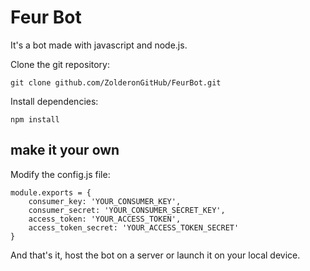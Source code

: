 # Feur Bot

It's a bot made with javascript and node.js.

Clone the git repository:

`
git clone github.com/ZolderonGitHub/FeurBot.git
`

Install dependencies:

`
npm install
`

## make it your own

Modify the config.js file:

```
module.exports = {
    consumer_key: 'YOUR_CONSUMER_KEY',
    consumer_secret: 'YOUR_CONSUMER_SECRET_KEY',
    access_token: 'YOUR_ACCESS_TOKEN',
    access_token_secret: 'YOUR_ACCESS_TOKEN_SECRET'
}
```

And that's it, host the bot on a server or launch it on your local device.